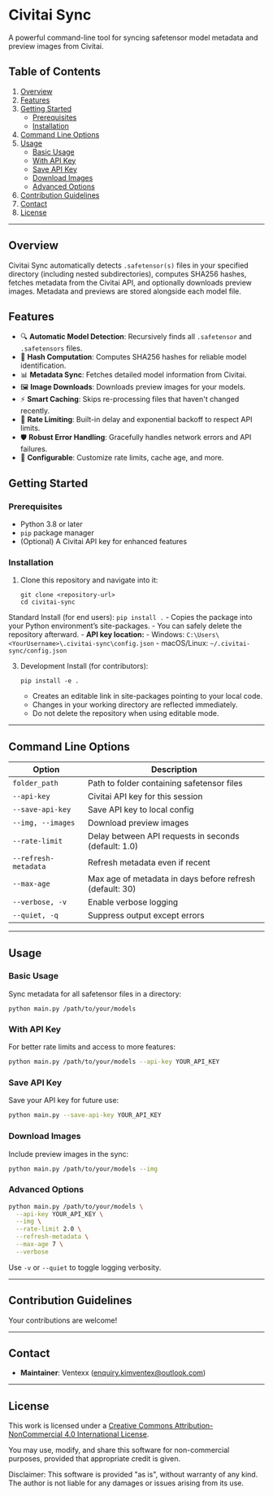 # Civitai Sync

A powerful command-line tool for syncing safetensor model metadata and preview images from Civitai.

## Table of Contents

1. [Overview](#overview)
2. [Features](#features)
3. [Getting Started](#getting-started)
   * [Prerequisites](#prerequisites)
   * [Installation](#installation)
4. [Command Line Options](#command-line-options)
5. [Usage](#usage)
   * [Basic Usage](#basic-usage)
   * [With API Key](#with-api-key)
   * [Save API Key](#save-api-key)
   * [Download Images](#download-images)
   * [Advanced Options](#advanced-options)
6. [Contribution Guidelines](#contribution-guidelines)
7. [Contact](#contact)
8. [License](#license)

---

## Overview

Civitai Sync automatically detects `.safetensor(s)` files in your specified directory (including nested subdirectories), computes SHA256 hashes, fetches metadata from the Civitai API, and optionally downloads preview images. Metadata and previews are stored alongside each model file.

## Features

* 🔍 **Automatic Model Detection**: Recursively finds all `.safetensor` and `.safetensors` files.
* 🧮 **Hash Computation**: Computes SHA256 hashes for reliable model identification.
* 📊 **Metadata Sync**: Fetches detailed model information from Civitai.
* 🖼️ **Image Downloads**: Downloads preview images for your models.
* ⚡ **Smart Caching**: Skips re-processing files that haven't changed recently.
* 🔄 **Rate Limiting**: Built-in delay and exponential backoff to respect API limits.
* 🛡️ **Robust Error Handling**: Gracefully handles network errors and API failures.
* 🔧 **Configurable**: Customize rate limits, cache age, and more.

## Getting Started

### Prerequisites

* Python 3.8 or later
* `pip` package manager
* (Optional) A Civitai API key for enhanced features

### Installation

1. Clone this repository and navigate into it:

   ```
   git clone <repository-url>
   cd civitai-sync
   ```

Standard Install (for end users):
    ```
    pip install .
    ```
    - Copies the package into your Python environment’s site-packages.
    - You can safely delete the repository afterward.
    - **API key location:**
        - Windows:
            ```
            C:\Users\<YourUsername>\.civitai-sync\config.json
            ```
        - macOS/Linux:
            ```
            ~/.civitai-sync/config.json
            ```

3. Development Install (for contributors):
    ```
    pip install -e .
    ```
    - Creates an editable link in site-packages pointing to your local code.
    - Changes in your working directory are reflected immediately.
    - Do not delete the repository when using editable mode.
---

## Command Line Options

| Option | Description |
|--------|-------------|
| `folder_path` | Path to folder containing safetensor files |
| `--api-key` | Civitai API key for this session |
| `--save-api-key` | Save API key to local config |
| `--img, --images` | Download preview images |
| `--rate-limit` | Delay between API requests in seconds (default: 1.0) |
| `--refresh-metadata` | Refresh metadata even if recent |
| `--max-age` | Max age of metadata in days before refresh (default: 30) |
| `--verbose, -v` | Enable verbose logging |
| `--quiet, -q` | Suppress output except errors |

---

## Usage


### Basic Usage

Sync metadata for all safetensor files in a directory:

```
python main.py /path/to/your/models
```

### With API Key

For better rate limits and access to more features:

```bash
python main.py /path/to/your/models --api-key YOUR_API_KEY
```

### Save API Key

Save your API key for future use:

```bash
python main.py --save-api-key YOUR_API_KEY
```

### Download Images

Include preview images in the sync:

```bash
python main.py /path/to/your/models --img
```

### Advanced Options

```bash
python main.py /path/to/your/models \
  --api-key YOUR_API_KEY \
  --img \
  --rate-limit 2.0 \
  --refresh-metadata \
  --max-age 7 \
  --verbose
```

Use `-v` or `--quiet` to toggle logging verbosity.

---

## Contribution Guidelines

Your contributions are welcome!

[Conventional Commits]: https://www.conventionalcommits.org/

---

## Contact

* **Maintainer**: Ventexx ([enquiry.kimventex@outlook.com](mailto:enquiry.kimventex@outlook.com))

---

## License

This work is licensed under a
[Creative Commons Attribution-NonCommercial 4.0 International License](LICENSE).

You may use, modify, and share this software for non-commercial purposes, provided that appropriate credit is given.

Disclaimer: This software is provided "as is", without warranty of any kind. The author is not liable for any damages or issues arising from its use.
